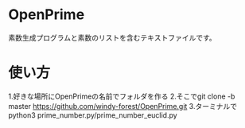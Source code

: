 # OpenPrime
素数生成プログラムと素数のリストを含むテキストファイルです。
# 使い方
1.好きな場所にOpenPrimeの名前でフォルダを作る
2.そこでgit clone -b master https://github.com/windy-forest/OpenPrime.git
3.ターミナルでpython3 prime_number.py/prime_number_euclid.py
